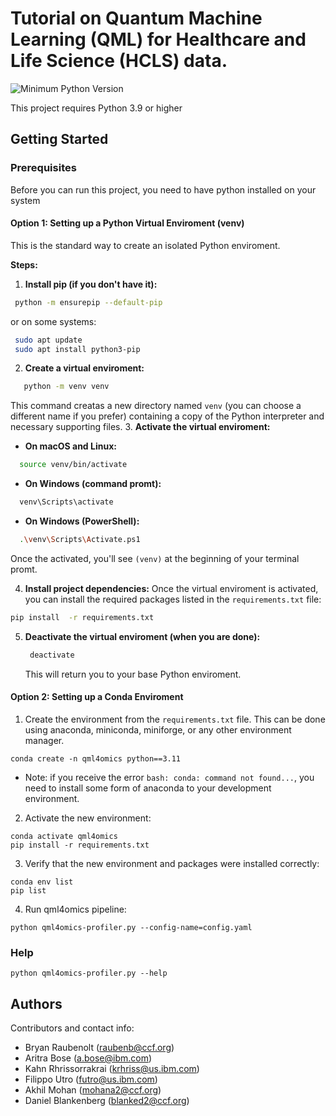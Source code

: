 # Tutorial on Quantum Machine Learning (QML) for Healthcare and Life Science (HCLS) data.

![Minimum Python Version](https://img.shields.io/badge/Python-%3E=%203.9-blue)

This project requires Python 3.9 or higher

## Getting Started

### Prerequisites

Before you can run this project, you need to have python installed on your system

#### Option 1: Setting up a Python Virtual Enviroment (venv)

This is the standard way to create an isolated Python enviroment.

**Steps:**

1. **Install pip (if you don't have it):**
  ```bash
   python -m ensurepip --default-pip
  ```
  or on some systems:
 ```bash
  sudo apt update
  sudo apt install python3-pip
  ```
2. **Create a virtual enviroment:**
```bash
   python -m venv venv
  ```
This command creatas a new directory named `venv` (you can choose a different name if you prefer) containing a copy of the Python interpreter and necessary supporting files.
3. **Activate the virtual enviroment:**
* **On macOS and Linux:**
```bash
  source venv/bin/activate
  ```
* **On Windows (command promt):**
```bash
  venv\Scripts\activate
  ```
* **On Windows (PowerShell):**
```bash
  .\venv\Scripts\Activate.ps1
  ```
Once the activated, you'll see `(venv)` at the beginning of your terminal promt.

4. **Install project dependencies:**
   Once the virtual enviroment is activated, you can install the required packages listed in the `requirements.txt` file:
  ```bash
  pip install  -r requirements.txt
  ```
5. **Deactivate the virtual enviroment (when you are done):**
   ```bash
    deactivate
   ```
   This will return you to your base Python enviroment.

#### Option 2: Setting up a Conda Enviroment

1. Create the environment from the `requirements.txt` file.  This can be done using anaconda, miniconda, miniforge, or any other environment manager.
```
conda create -n qml4omics python==3.11

```
* Note: if you receive the error `bash: conda: command not found...`, you need to install some form of anaconda to your development environment.
2. Activate the new environment:
```
conda activate qml4omics
pip install -r requirements.txt
```
3. Verify that the new environment and packages were installed correctly:
```
conda env list
pip list
```
<!-- * Additional resources:
   * [Connect to computing cluster](http://ccc.pok.ibm.com:1313/gettingstarted/newusers/connecting/)
   * [Set up / install Anaconda on remote linux server](https://kengchichang.com/post/conda-linux/)
   * [Set up remote development environment using VSCode](https://code.visualstudio.com/docs/remote/ssh) -->

<a name="running_comical"></a>
<!-- ### Running qml4omics -->

<!-- [![Notebook Template][notebook]](#running_comical) -->

<!-- 1. Request resources from computing cluster:
```
jbsub -cores 2+1 -q x86_1h -mem 5g -interactive bash
```
OR
Submit your job without the interactive session (shown later).  -->

<!-- 2. Activate the new environment:
```
conda activate qml4omics
``` -->
4. Run qml4omics pipeline:
```
python qml4omics-profiler.py --config-name=config.yaml
```


### Help
```
python qml4omics-profiler.py --help
```

## Authors

Contributors and contact info:

* Bryan Raubenolt (raubenb@ccf.org)
* Aritra Bose (a.bose@ibm.com)
* Kahn Rhrissorrakrai (krhriss@us.ibm.com)
* Filippo Utro (futro@us.ibm.com)
* Akhil Mohan (mohana2@ccf.org)
* Daniel Blankenberg (blanked2@ccf.org)
